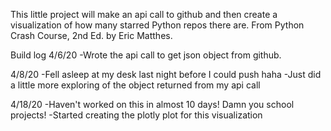 This little project will make an api call to github and then create a visualization of how many starred Python repos there are. From Python Crash Course, 2nd Ed. by Eric Matthes.

Build log
4/6/20
    -Wrote the api call to get json object from github.

4/8/20
    -Fell asleep at my desk last night before I could push haha
    -Just did a little more exploring of the object returned from my api call

4/18/20
    -Haven't worked on this in almost 10 days! Damn you school projects!
    -Started creating the plotly plot for this visualization